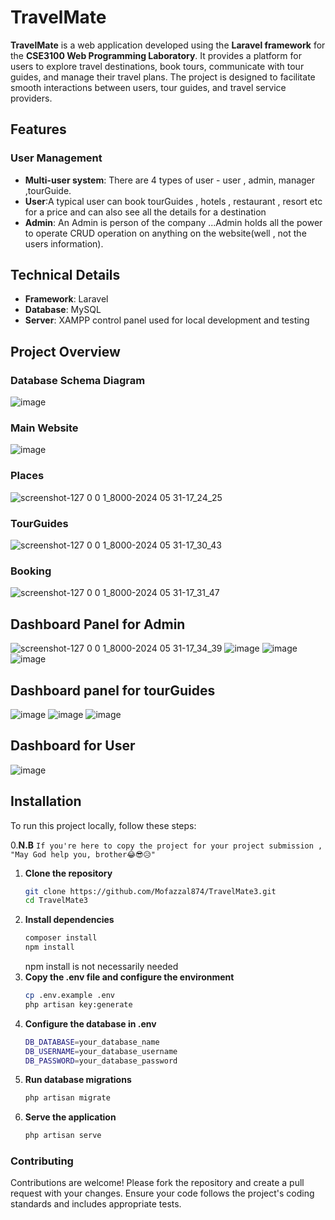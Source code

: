 # TravelMate

<b>TravelMate</b> is a web application developed using the <b>Laravel framework</b> for the <b>CSE3100 Web Programming Laboratory</b>. It provides a platform for users to explore travel destinations, book tours, communicate with tour guides, and manage their travel plans. The project is designed to facilitate smooth interactions between users, tour guides, and travel service providers.

## Features

### User Management
- **Multi-user system**: There are 4 types of user - user , admin, manager ,tourGuide.
- **User**:A typical user can book tourGuides , hotels , restaurant , resort etc for a price and can also see all the details for a destination
- **Admin**: An Admin is person of the company ...Admin holds all the power to operate CRUD operation on anything on the website(well , not the users information).

## Technical Details

- **Framework**: Laravel
- **Database**: MySQL
- **Server**: XAMPP control panel used for local development and testing



## Project Overview

### Database Schema Diagram
![image](https://github.com/Mofazzal874/TravelMate3/assets/35369040/6e0253b2-51f8-4b0c-8299-ec879abdf9ec)

### Main Website
![image](https://github.com/Mofazzal874/TravelMate3/assets/35369040/c385b8a4-3343-438c-b29d-d948e3976077)
### Places
![screenshot-127 0 0 1_8000-2024 05 31-17_24_25](https://github.com/Mofazzal874/TravelMate3/assets/35369040/21276486-401f-4f7f-a114-256544023b87)

### TourGuides 
![screenshot-127 0 0 1_8000-2024 05 31-17_30_43](https://github.com/Mofazzal874/TravelMate3/assets/35369040/4b7c9f2a-aab2-45a2-9cce-ef4c144bd6a3)

### Booking

![screenshot-127 0 0 1_8000-2024 05 31-17_31_47](https://github.com/Mofazzal874/TravelMate3/assets/35369040/da5f0cfe-d7da-4660-aa34-888cceaf5724)

## Dashboard Panel for Admin

![screenshot-127 0 0 1_8000-2024 05 31-17_34_39](https://github.com/Mofazzal874/TravelMate3/assets/35369040/b0b669d5-6bff-4842-bf0b-eb2ad8bf2232)
![image](https://github.com/Mofazzal874/TravelMate3/assets/35369040/62ea0c0a-6b18-4a7d-a12f-a46a99edc72e)
![image](https://github.com/Mofazzal874/TravelMate3/assets/35369040/44a6d9c6-d781-40c9-b802-7f590065fc54)
![image](https://github.com/Mofazzal874/TravelMate3/assets/35369040/1ff893af-5dbd-415d-9aab-f1aed176b089)
## Dashboard panel for tourGuides
![image](https://github.com/Mofazzal874/TravelMate3/assets/35369040/47eae2fe-8447-4318-a1b3-5feaef40d9a8)
![image](https://github.com/Mofazzal874/TravelMate3/assets/35369040/37830f4a-3124-478b-be0b-739dfffa6482)
![image](https://github.com/Mofazzal874/TravelMate3/assets/35369040/ec224e5e-0652-4af9-b18e-75c48bc15ce7)



## Dashboard for User
![image](https://github.com/Mofazzal874/TravelMate3/assets/35369040/d557bd81-9a94-428e-b3a1-2e3dc153bf65)



## Installation

To run this project locally, follow these steps:

0.**N.B**
    ```
    If you're here to copy the project for your project submission , "May God help you, brother😂😎😥"
    ```

1. **Clone the repository**
   ```bash
   git clone https://github.com/Mofazzal874/TravelMate3.git
   cd TravelMate3
2. **Install dependencies**
    ```bash
    composer install
    npm install
    ```
    npm install is not necessarily needed
3. **Copy the .env file and configure the environment**
    ```bash
    cp .env.example .env
    php artisan key:generate

4. **Configure the database in .env**
    ```bash
    DB_DATABASE=your_database_name
    DB_USERNAME=your_database_username
    DB_PASSWORD=your_database_password
5. **Run database migrations**
    ```bash
    php artisan migrate
6. **Serve the application**
    ```bash
    php artisan serve
### **Contributing**
Contributions are welcome! Please fork the repository and create a pull request with your changes. Ensure your code follows the project's coding standards and includes appropriate tests.



  
